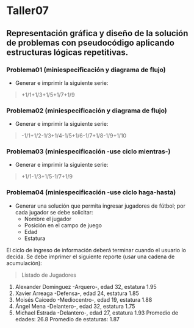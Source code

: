 # Taller07

## Representación gráfica y diseño de la solución de problemas con pseudocódigo aplicando estructuras lógicas repetitivas.

### Problema01 (miniespecificación y diagrama de flujo)
* Generar  e imprimir la siguiente serie:
> +1/1+1/3+1/5+1/7+1/9

### Problema02 (miniespecificación y diagrama de flujo)
* Generar  e imprimir la siguiente serie:

>	-1/1+1/2-1/3+1/4-1/5+1/6-1/7+1/8-1/9+1/10

### Problema03 (miniespecificación -use ciclo mientras-)
* Generar  e imprimir la siguiente serie:
> 	+1/1-1/3+1/5-1/7+1/9

### Problema04 (miniespecificación -use ciclo haga-hasta)
* Generar una solución que permita ingresar jugadores de fútbol; por cada jugador se debe solicitar:
	-	Nombre el jugador
	- 	Posición en el campo de juego
	- 	Edad
	- 	Estatura

El ciclo de ingreso de información deberá terminar cuando el usuario lo decida.
Se debe imprimer el siguiente reporte (usar una cadena de acumulación):

> Listado de Jugadores
1. Alexander Dominguez -Arquero-, edad 32, estatura 1.95
2. Xavier Arreaga -Defensa-, edad 24, estatura 1.85
3. Moisés Caicedo -Mediocentro-, edad 19, estatura 1.88
4. Ángel Mena -Delantero-, edad 32, estatura 1.75
5. Michael Estrada -Delantero-, edad 27, estatura 1.93
Promedio de edades:  26.8
Promedio de estaturas: 1.87

